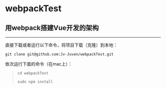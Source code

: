 # webpackTest
## 用webpack搭建Vue开发的架构
----
直接下载或者运行以下命令，将项目下载（克隆）到本地：
```
git clone git@github.com:Jv-Juven/webpackTest.git
```
依次运行下面的命令（在mac上）：
> `cd webpackTest`
>
> `sudo npm install`
